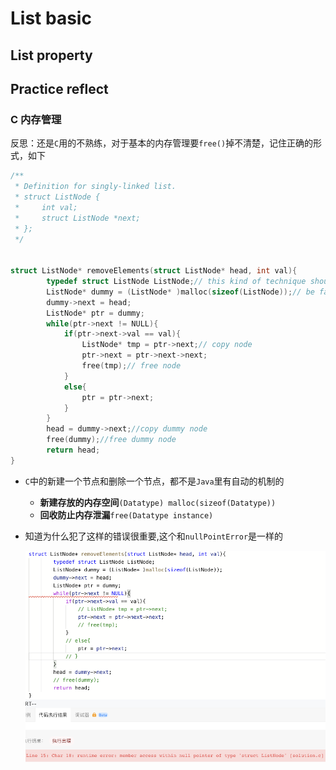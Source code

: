 # List basic



## List property



## Practice reflect

### C 内存管理

反思：还是`C`用的不熟练，对于基本的内存管理要`free()`掉不清楚，记住正确的形式，如下

```c
/**
 * Definition for singly-linked list.
 * struct ListNode {
 *     int val;
 *     struct ListNode *next;
 * };
 */


struct ListNode* removeElements(struct ListNode* head, int val){
        typedef struct ListNode ListNode;// this kind of technique should remember!
        ListNode* dummy = (ListNode* )malloc(sizeof(ListNode));// be familiar with the malloc function and usage!
        dummy->next = head;
        ListNode* ptr = dummy;
        while(ptr->next != NULL){
            if(ptr->next->val == val){
                ListNode* tmp = ptr->next;// copy node
                ptr->next = ptr->next->next;
                free(tmp);// free node
            }
            else{
                ptr = ptr->next;
            }
        }
        head = dummy->next;//copy dummy node
        free(dummy);//free dummy node
        return head;
}
```

- `C`中的新建一个节点和删除一个节点，都不是`Java`里有自动的机制的
  - **新建存放的内存空间**`(Datatype) malloc(sizeof(Datatype))`
  - **回收防止内存泄漏**`free(Datatype instance)`

- 知道为什么犯了这样的错误很重要,这个和`nullPointError`是一样的

  ![image-20220424172115654](List_basic.assets/image-20220424172115654.png)